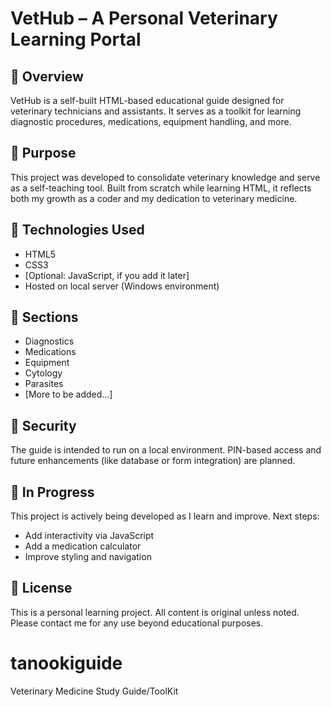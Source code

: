 
# VetHub – A Personal Veterinary Learning Portal

## 📘 Overview
VetHub is a self-built HTML-based educational guide designed for veterinary technicians and assistants. It serves as a toolkit for learning diagnostic procedures, medications, equipment handling, and more.

## 🧠 Purpose
This project was developed to consolidate veterinary knowledge and serve as a self-teaching tool. Built from scratch while learning HTML, it reflects both my growth as a coder and my dedication to veterinary medicine.

## 🔧 Technologies Used
- HTML5
- CSS3
- [Optional: JavaScript, if you add it later]
- Hosted on local server (Windows environment)

## 📂 Sections
- Diagnostics
- Medications
- Equipment
- Cytology
- Parasites
- [More to be added...]

## 🔐 Security
The guide is intended to run on a local environment. PIN-based access and future enhancements (like database or form integration) are planned.

## 🚧 In Progress
This project is actively being developed as I learn and improve. Next steps:
- Add interactivity via JavaScript
- Add a medication calculator
- Improve styling and navigation

## 📄 License
This is a personal learning project. All content is original unless noted. Please contact me for any use beyond educational purposes.

# tanookiguide
Veterinary Medicine Study Guide/ToolKit

